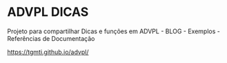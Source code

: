 
# ADVPL DICAS

Projeto para compartilhar Dicas e funções em ADVPL - BLOG - Exemplos - Referências de Documentação

<https://tgmti.github.io/advpl/>
